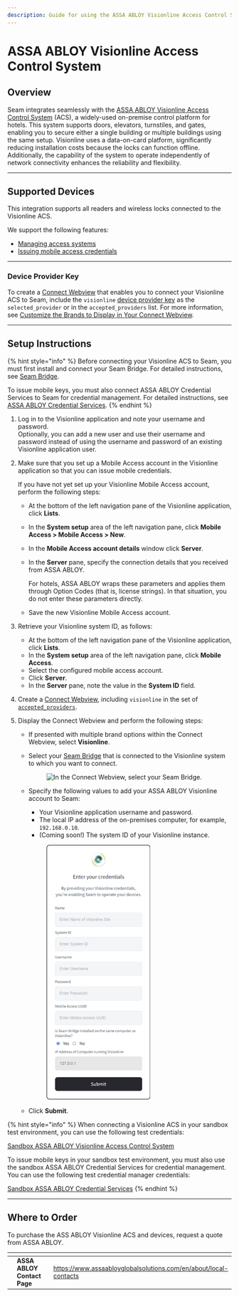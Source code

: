 ```yaml
---
description: Guide for using the ASSA ABLOY Visionline Access Control System with Seam
---
```


# ASSA ABLOY Visionline Access Control System

## Overview

Seam integrates seamlessly with the [ASSA ABLOY Visionline Access Control System](https://www.assaabloyglobalsolutions.com/en/hospitality-solutions/access-management-systems-for-hotels#gw-group-text-and-media-14987d7731) (ACS), a widely-used on-premise control platform for hotels. This system supports doors, elevators, turnstiles, and gates, enabling you to secure either a single building or multiple buildings using the same setup. Visionline uses a data-on-card platform, significantly reducing installation costs because the locks can function offline. Additionally, the capability of the system to operate independently of network connectivity enhances the reliability and flexibility.

***

## Supported Devices

This integration supports all readers and wireless locks connected to the Visionline ACS.

We support the following features:

* [Managing access systems](../../products/access-systems/)
* [Issuing mobile access credentials](../../products/mobile-access-in-development/)

***

### Device Provider Key

To create a [Connect Webview](../../core-concepts/connect-webviews/) that enables you to connect your Visionline ACS to Seam, include the `visionline` [device provider key](../../api-clients/connect-webviews/#device-provider-keys) as the `selected_provider` or in the `accepted_providers` list. For more information, see [Customize the Brands to Display in Your Connect Webview](../../core-concepts/connect-webviews/customizing-connect-webviews.md#customize-the-brands-to-display-in-your-connect-webviews).

***

## Setup Instructions

{% hint style="info" %}
Before connecting your Visionline ACS to Seam, you must first install and connect your Seam Bridge. For detailed instructions, see [Seam Bridge](../../capability-guides/seam-bridge.md).

To issue mobile keys, you must also connect ASSA ABLOY Credential Services to Seam for credential management. For detailed instructions, see [ASSA ABLOY Credential Services](../assa-abloy-credential-services-credential-manager-in-development.md).
{% endhint %}

1. Log in to the Visionline application and note your username and password.\
   Optionally, you can add a new user and use their username and password instead of using the username and password of an existing Visionline application user.
2.  Make sure that you set up a Mobile Access account in the Visionline application so that you can issue mobile credentials.

    If you have not yet set up your Visionline Mobile Access account, perform the following steps:

    * At the bottom of the left navigation pane of the Visionline application, click **Lists**.
    * In the **System setup** area of the left navigation pane, click **Mobile Access > Mobile Access > New**.
    * In the **Mobile Access account details** window click **Server**.
    *   In the **Server** pane, specify the connection details that you received from ASSA ABLOY.

        For hotels, ASSA ABLOY wraps these parameters and applies them through Option Codes (that is, license strings). In that situation, you do not enter these parameters directly.
    * Save the new Visionline Mobile Access account.
3. Retrieve your Visionline system ID, as follows:
   * At the bottom of the left navigation pane of the Visionline application, click **Lists**.
   * In the **System setup** area of the left navigation pane, click **Mobile Access**.
   * Select the configured mobile access account.
   * Click **Server**.
   * In the **Server** pane, note the value in the **System ID** field.
4. Create a [Connect Webview](../../core-concepts/connect-webviews/), including `visionline` in the set of [`accepted_providers`](../../api-clients/connect-webviews/#connect\_webview-properties).
5. Display the Connect Webview and perform the following steps:
   * If presented with multiple brand options within the Connect Webview, select **Visionline**.
   *   Select your [Seam Bridge](../../capability-guides/seam-bridge.md) that is connected to the Visionline system to which you want to connect.

       <figure><img src="../../.gitbook/assets/connect-webview-sel-on-prem-proxy.png" alt="In the Connect Webview, select your Seam Bridge." width="233"><figcaption></figcaption></figure>
   *   Specify the following values to add your ASSA ABLOY Visionline account to Seam:

       * Your Visionline application username and password.
       * The local IP address of the on-premises computer, for example, `192.168.0.10`.
       * (Coming soon!) The  system ID of your Visionline instance.



       <figure><img src="../../.gitbook/assets/connect-webview-visionline-credentials.png" alt="In the Connect Webview, specify your Visionline credentials." width="233"><figcaption></figcaption></figure>
   * Click **Submit**.

{% hint style="info" %}
When connecting a Visionline ACS in your sandbox test environment, you can use the following test credentials:

[Sandbox ASSA ABLOY Visionline Access Control System](../sandbox-and-sample-data/assa-abloy-visionline-access-management-system-sample-data.md)

To issue mobile keys in your sandbox test environment, you must also use the sandbox ASSA ABLOY Credential Services for credential management. You can use the following test credential manager credentials:

[Sandbox ASSA ABLOY Credential Services](../sandbox-and-sample-data/assa-abloy-credential-service-sample-data.md)
{% endhint %}

***

## Where to Order

To purchase the ASS ABLOY Visionline ACS and devices, request a quote from ASSA ABLOY.

<table data-card-size="large" data-view="cards"><thead><tr><th></th><th></th><th></th><th data-hidden data-card-target data-type="content-ref"></th><th data-hidden data-card-cover data-type="files"></th></tr></thead><tbody><tr><td></td><td><strong>ASSA ABLOY Contact Page</strong></td><td></td><td><a href="https://www.assaabloyglobalsolutions.com/en/about/local-contacts">https://www.assaabloyglobalsolutions.com/en/about/local-contacts</a></td><td><a href="../../.gitbook/assets/assa-abloy-logo.png">assa-abloy-logo.png</a></td></tr></tbody></table>
